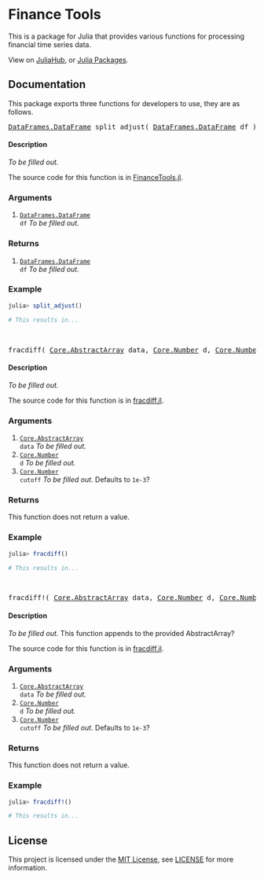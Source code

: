 # Finance Tools

This is a package for Julia that provides various functions for processing financial time series data.

View on [JuliaHub](https://juliahub.com/ui/Packages/FinanceTools/barsj), or [Julia Packages](https://juliapackages.com/p/financetools).

## Documentation

This package exports three functions for developers to use, they are as follows.

<pre><a href="https://dataframes.juliadata.org/stable/lib/types/#DataFrames.DataFrame">DataFrames.DataFrame</a> split_adjust( <a href="https://dataframes.juliadata.org/stable/lib/types/#DataFrames.DataFrame">DataFrames.DataFrame</a> df )</pre>

#### Description

*To be filled out.*

The source code for this function is in [FinanceTools.jl](/src/FinanceTools.jl#L8-L20).

### Arguments

1. <code><a href="https://dataframes.juliadata.org/stable/lib/types/#DataFrames.DataFrame">DataFrames.DataFrame</a> df</code> *To be filled out.*

### Returns

1. <code><a href="https://dataframes.juliadata.org/stable/lib/types/#DataFrames.DataFrame">DataFrames.DataFrame</a> df</code> *To be filled out.*

### Example

```julia
julia> split_adjust()

# This results in...
```

<br>

<pre>fracdiff( <a href="https://docs.julialang.org/en/v1/base/arrays/#Core.AbstractArray">Core.AbstractArray</a> data, <a href="https://docs.julialang.org/en/v1/base/numbers/#Core.Number">Core.Number</a> d, <a href="https://docs.julialang.org/en/v1/base/numbers/#Core.Number">Core.Number</a> cutoff = 1e-3 )</pre>

#### Description

*To be filled out.*

The source code for this function is in [fracdiff.jl](/src/fracdiff.jl#L16-L18).

### Arguments

1. <code><a href="https://docs.julialang.org/en/v1/base/arrays/#Core.AbstractArray">Core.AbstractArray</a> data</code> *To be filled out.*
2. <code><a href="https://docs.julialang.org/en/v1/base/numbers/#Core.Number">Core.Number</a> d</code> *To be filled out.*
3. <code><a href="https://docs.julialang.org/en/v1/base/numbers/#Core.Number">Core.Number</a> cutoff</code> *To be filled out.* Defaults to `1e-3`?

### Returns

This function does not return a value.

### Example

```julia
julia> fracdiff()

# This results in...
```

<br>

<pre>fracdiff!( <a href="https://docs.julialang.org/en/v1/base/arrays/#Core.AbstractArray">Core.AbstractArray</a> data, <a href="https://docs.julialang.org/en/v1/base/numbers/#Core.Number">Core.Number</a> d, <a href="https://docs.julialang.org/en/v1/base/numbers/#Core.Number">Core.Number</a> cutoff = 1e-3 )</pre>

#### Description

*To be filled out.* This function appends to the provided AbstractArray?

The source code for this function is in [fracdiff.jl](/src/fracdiff.jl#L16-L18).

### Arguments

1. <code><a href="https://docs.julialang.org/en/v1/base/arrays/#Core.AbstractArray">Core.AbstractArray</a> data</code> *To be filled out.*
2. <code><a href="https://docs.julialang.org/en/v1/base/numbers/#Core.Number">Core.Number</a> d</code> *To be filled out.*
3. <code><a href="https://docs.julialang.org/en/v1/base/numbers/#Core.Number">Core.Number</a> cutoff</code> *To be filled out.* Defaults to `1e-3`?

### Returns

This function does not return a value.

### Example

```julia
julia> fracdiff!()

# This results in...
```

## License

This project is licensed under the [MIT License](https://choosealicense.com/licenses/mit/), see [LICENSE](/LICENSE) for more information.

